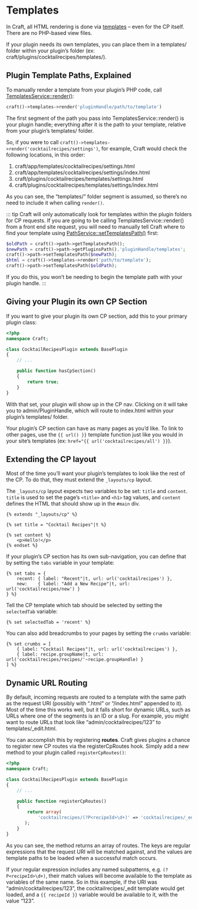 # Templates

In Craft, all HTML rendering is done via [templates](../templating-overview.md) – even for the CP itself. There are no PHP-based view files.

If your plugin needs its own templates, you can place them in a templates/ folder within your plugin’s folder (ex: craft/plugins/cocktailrecipes/templates/).

## Plugin Template Paths, Explained

To manually render a template from your plugin’s PHP code, call [TemplatesService::render()](https://docs.craftcms.com/api/v2/services/TemplatesService.html#render-detail):

```php
craft()->templates->render('pluginHandle/path/to/template')
```

The first segment of the path you pass into TemplatesService::render() is your plugin handle; everything after it is the path to your template, relative from your plugin’s templates/ folder.

So, if you were to call `craft()->templates->render('cocktailrecipes/settings')`, for example, Craft would check the following locations, in this order:

1. craft/app/templates/cocktailrecipes/settings.html
2. craft/app/templates/cocktailrecipes/settings/index.html
3. craft/plugins/cocktailrecipes/templates/settings.html
4. craft/plugins/cocktailrecipes/templates/settings/index.html

As you can see, the “templates/” folder segment is assumed, so there’s no need to include it when calling `render()`.

::: tip
Craft will only automatically look for templates within the plugin folders for CP requests. If you are going to be calling TemplatesService::render() from a front end site request, you will need to manually tell Craft where to find your template using [PathService::setTemplatesPath()](https://docs.craftcms.com/api/v2/services/PathService.html#setTemplatesPath-detail) first:

```php
$oldPath = craft()->path->getTemplatesPath();
$newPath = craft()->path->getPluginsPath().'pluginHandle/templates';
craft()->path->setTemplatesPath($newPath);
$html = craft()->templates->render('path/to/template');
craft()->path->setTemplatesPath($oldPath);
```

If you do this, you won’t be needing to begin the template path with your plugin handle.
:::

## Giving your Plugin its own CP Section

If you want to give your plugin its own CP section, add this to your primary plugin class:

```php
<?php
namespace Craft;

class CocktailRecipesPlugin extends BasePlugin
{
    // ...

    public function hasCpSection()
    {
        return true;
    }
}
```

With that set, your plugin will show up in the CP nav. Clicking on it will take you to admin/PluginHandle, which will route to index.html within your plugin’s templates/ folder.

Your plugin’s CP section can have as many pages as you’d like. To link to other pages, use the `{{ url() }}` template function just like you would in your site’s templates (ex: `href="{{ url('cocktailrecipes/all') }}`).

## Extending the CP layout

Most of the time you’ll want your plugin’s templates to look like the rest of the CP. To do that, they must extend the ``_layouts/cp`` layout.

The `_layouts/cp` layout expects two variables to be set: `title` and `content`. `title` is used to set the page’s `<title>` and `<h1>` tag values, and `content` defines the HTML that should show up in the `#main` div.

```twig
{% extends "_layouts/cp" %}

{% set title = "Cocktail Recipes"|t %}

{% set content %}
    <p>Hello!</p>
{% endset %}
```

If your plugin’s CP section has its own sub-navigation, you can define that by setting the `tabs` variable in your template:

```twig
{% set tabs = {
    recent: { label: "Recent"|t, url: url('cocktailrecipes') },
    new:    { label: "Add a New Recipe"|t, url: url('cocktailrecipes/new') }
} %}
```

Tell the CP template which tab should be selected by setting the `selectedTab` variable:

```twig
{% set selectedTab = 'recent' %}
```

You can also add breadcrumbs to your pages by setting the `crumbs` variable:

```twig
{% set crumbs = [
    { label: "Cocktail Recipes"|t, url: url('cocktailrecipes') },
    { label: recipe.groupName|t, url: url('cocktailrecipes/recipes/'~recipe.groupHandle) }
] %}
```

## Dynamic URL Routing

By default, incoming requests are routed to a template with the same path as the request URI (possibly with “.html” or “/index.html” appended to it). Most of the time this works well, but it falls short for dynamic URLs, such as URLs where one of the segments is an ID or a slug. For example, you might want to route URLs that look like “admin/cocktailrecipes/123” to templates/\_edit.html.

You can accomplish this by registering **routes**. Craft gives plugins a chance to register new CP routes via the registerCpRoutes hook. Simply add a new method to your plugin called `registerCpRoutes()`:

```php
<?php
namespace Craft;

class CocktailRecipesPlugin extends BasePlugin
{
    // ...

    public function registerCpRoutes()
    {
        return array(
            'cocktailrecipes/(?P<recipeId>\d+)' => 'cocktailrecipes/_edit',
       );
    }
}
```

As you can see, the method returns an array of routes. The keys are regular expressions that the request URI will be matched against, and the values are template paths to be loaded when a successful match occurs.

If your regular expression includes any named subpatterns, e.g. `(?P<recipeId>\d+)`, their match values will become available to the template as variables of the same name. So in this example, if the URI was “admin/cocktailrecipes/123”, the cocktailrecipes/_edit template would get loaded, and a `{{ recipeId }}` variable would be available to it, with the value “123”.
